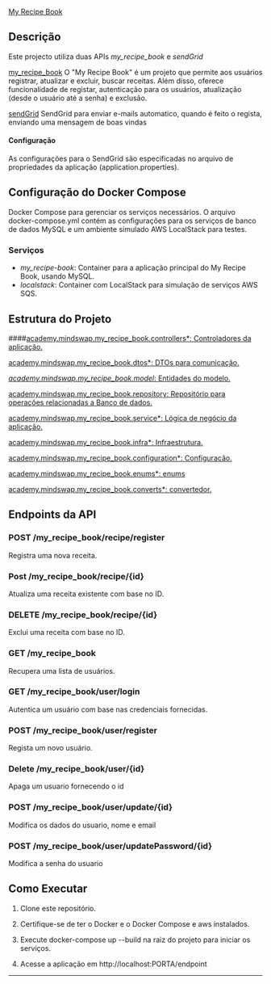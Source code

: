 [My Recipe Book](https://github.com/Jucilobenguela/My-Recipe-Book)

## Descrição
Este projecto utiliza duas APIs *my_recipe_book* e *sendGrid*

[my_recipe_book](https://github.com/Jucilobenguela/My-Recipe-Book/tree/main/my_recipe_book)
O "My Recipe Book" é um projeto que permite aos usuários registrar, atualizar e excluir, buscar receitas. Além disso, oferece funcionalidade de registar, autenticação para os usuários, atualização (desde o usuário até a senha) e exclusão.


[sendGrid](https://github.com/Jucilobenguela/My-Recipe-Book/tree/main/sendgrid)
SendGrid para enviar e-mails automatico, quando é feito o regista, enviando uma mensagem de boas vindas

#### Configuração

As configurações para o SendGrid são especificadas no arquivo de propriedades da aplicação (application.properties).

## Configuração do Docker Compose

Docker Compose para gerenciar os serviços necessários. O arquivo docker-compose.yml contém as configurações para os serviços de banco de dados MySQL e um ambiente simulado AWS LocalStack para testes.

### Serviços
- *my_recipe-book*: Container para a aplicação principal do My Recipe Book, usando MySQL.
- *localstack*: Container com LocalStack para simulação de serviços AWS SQS.

## Estrutura do Projeto

####[academy.mindswap.my_recipe_book.controllers*: Controladores da aplicação.](https://github.com/Jucilobenguela/My-Recipe-Book/tree/main/my_recipe_book/src/main/java/academy/mindswap/my_recipe_book/controllers)


[academy.mindswap.my_recipe_book.dtos*: DTOs para comunicação.](https://github.com/Jucilobenguela/My-Recipe-Book/tree/main/my_recipe_book/src/main/java/academy/mindswap/my_recipe_book/dtos)


[*academy.mindswap.my_recipe_book.model*: Entidades do modelo.](https://github.com/Jucilobenguela/My-Recipe-Book/tree/main/my_recipe_book/src/main/java/academy/mindswap/my_recipe_book/model/entity)


[academy.mindswap.my_recipe_book.repository: Repositório para operações relacionadas a Banco de dados.](https://github.com/Jucilobenguela/My-Recipe-Book/tree/main/my_recipe_book/src/main/java/academy/mindswap/my_recipe_book/repository)


[academy.mindswap.my_recipe_book.service*: Lógica de negócio da aplicação.](https://github.com/Jucilobenguela/My-Recipe-Book/tree/main/my_recipe_book/src/main/java/academy/mindswap/my_recipe_book/service)


[academy.mindswap.my_recipe_book.infra*:  Infraestrutura.](https://github.com/Jucilobenguela/My-Recipe-Book/tree/main/my_recipe_book/src/main/java/academy/mindswap/my_recipe_book/infra)


[academy.mindswap.my_recipe_book.configuration*:  Configuracão.](https://github.com/Jucilobenguela/My-Recipe-Book/tree/main/my_recipe_book/src/main/java/academy/mindswap/my_recipe_book/configuration)


[academy.mindswap.my_recipe_book.enums*: enums](https://github.com/Jucilobenguela/My-Recipe-Book/tree/main/my_recipe_book/src/main/java/academy/mindswap/my_recipe_book/enums)


[academy.mindswap.my_recipe_book.converts*:  convertedor.](https://github.com/Jucilobenguela/My-Recipe-Book/tree/main/my_recipe_book/src/main/java/academy/mindswap/my_recipe_book/converts)

    

## Endpoints da API

### POST /my_recipe_book/recipe/register

Registra uma nova receita.

### Post /my_recipe_book/recipe/{id}

Atualiza uma receita existente com base no ID.

### DELETE /my_recipe_book/recipe/{id}

Exclui uma receita com base no ID.

### GET /my_recipe_book

Recupera uma lista de usuários.

### GET /my_recipe_book/user/login

Autentica um usuário com base nas credenciais fornecidas.

### POST /my_recipe_book/user/register

Regista um novo usuário.

### Delete /my_recipe_book/user/{id}
Apaga um usuario fornecendo o id

### POST /my_recipe_book/user/update/{id}
Modifica os dados do usuario, nome e email

### POST /my_recipe_book/user/updatePassword/{id}
Modifica a senha do usuario



## Como Executar

1. Clone este repositório.
   
3. Certifique-se de ter o Docker e o Docker Compose e aws instalados.

4. Execute docker-compose up --build na raiz do projeto para iniciar os serviços.

5. Acesse a aplicação em http://localhost:PORTA/endpoint

---------------------------------------------------
